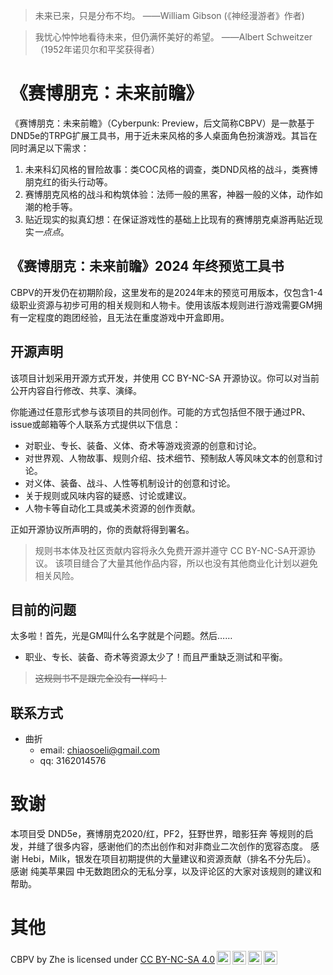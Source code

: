 > 未来已来，只是分布不均。
> 				——William Gibson (《神经漫游者》作者)

> 我忧心忡忡地看待未来，但仍满怀美好的希望。
> 				——Albert Schweitzer（1952年诺贝尔和平奖获得者）

# 《赛博朋克：未来前瞻》
《赛博朋克：未来前瞻》（Cyberpunk: Preview，后文简称CBPV）是一款基于DND5e的TRPG扩展工具书，用于近未来风格的多人桌面角色扮演游戏。其旨在同时满足以下需求：
1. 未来科幻风格的冒险故事：类COC风格的调查，类DND风格的战斗，类赛博朋克红的街头行动等。
2. 赛博朋克风格的战斗和构筑体验：法师一般的黑客，神器一般的义体，动作如潮的枪手等。
3. 贴近现实的拟真幻想：在保证游戏性的基础上比现有的赛博朋克桌游再贴近现实*一点点*。

## 《赛博朋克：未来前瞻》2024 年终预览工具书
CBPV的开发仍在初期阶段，这里发布的是2024年末的预览可用版本，仅包含1-4级职业资源与初步可用的相关规则和人物卡。使用该版本规则进行游戏需要GM拥有一定程度的跑团经验，且无法在重度游戏中开盒即用。

## 开源声明
该项目计划采用开源方式开发，并使用 CC BY-NC-SA 开源协议。你可以对当前公开内容自行修改、共享、演绎。

你能通过任意形式参与该项目的共同创作。可能的方式包括但不限于通过PR、issue或邮箱等个人联系方式提供以下信息：
- 对职业、专长、装备、义体、奇术等游戏资源的创意和讨论。
- 对世界观、人物故事、规则介绍、技术细节、预制敌人等风味文本的创意和讨论。
- 对义体、装备、战斗、人性等机制设计的创意和讨论。
- 关于规则或风味内容的疑惑、讨论或建议。
- 人物卡等自动化工具或美术资源的创作贡献。

正如开源协议所声明的，你的贡献将得到署名。
>规则书本体及社区贡献内容将永久免费开源并遵守 CC BY-NC-SA开源协议。
>该项目缝合了大量其他作品内容，所以也没有其他商业化计划以避免相关风险。

## 目前的问题
太多啦！首先，光是GM叫什么名字就是个问题。然后……
- 职业、专长、装备、奇术等资源太少了！而且严重缺乏测试和平衡。
> ~~这规则书不是跟完全没有一样吗！~~

## 联系方式
- 曲折
	- email: chiaosoeli@gmail.com
	- qq: 3162014576


# 致谢
本项目受 DND5e，赛博朋克2020/红，PF2，狂野世界，暗影狂奔 等规则的启发，并缝了很多内容，感谢他们的杰出创作和对非商业二次创作的宽容态度。
感谢 Hebi，Milk，银发在项目初期提供的大量建议和资源贡献（排名不分先后）。
感谢 纯美苹果园 中无数跑团众的无私分享，以及评论区的大家对该规则的建议和帮助。

# 其他

<p xmlns:cc="http://creativecommons.org/ns#" xmlns:dct="http://purl.org/dc/terms/"><span property="dct:title">CBPV</span> by <span property="cc:attributionName">Zhe</span> is licensed under <a href="https://creativecommons.org/licenses/by-nc-sa/4.0/?ref=chooser-v1" target="_blank" rel="license noopener noreferrer" style="display:inline-block;">CC BY-NC-SA 4.0<img style="height:22px!important;margin-left:3px;vertical-align:text-bottom;" src="https://mirrors.creativecommons.org/presskit/icons/cc.svg?ref=chooser-v1" alt=""><img style="height:22px!important;margin-left:3px;vertical-align:text-bottom;" src="https://mirrors.creativecommons.org/presskit/icons/by.svg?ref=chooser-v1" alt=""><img style="height:22px!important;margin-left:3px;vertical-align:text-bottom;" src="https://mirrors.creativecommons.org/presskit/icons/nc.svg?ref=chooser-v1" alt=""><img style="height:22px!important;margin-left:3px;vertical-align:text-bottom;" src="https://mirrors.creativecommons.org/presskit/icons/sa.svg?ref=chooser-v1" alt=""></a></p>
